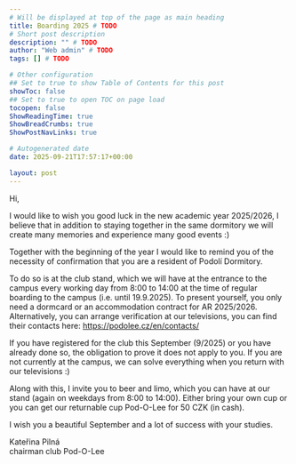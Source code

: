 ```yaml
---
# Will be displayed at top of the page as main heading
title: Boarding 2025 # TODO
# Short post description
description: "" # TODO
author: "Web admin" # TODO
tags: [] # TODO

# Other configuration
## Set to true to show Table of Contents for this post
showToc: false
## Set to true to open TOC on page load
tocopen: false
ShowReadingTime: true
ShowBreadCrumbs: true
ShowPostNavLinks: true

# Autogenerated date
date: 2025-09-21T17:57:17+00:00

layout: post
---
```


<!-- Write page contents here -->
<!-- Use Markdown syntax: https://www.markdownguide.org/basic-syntax -->

Hi,

I would like to wish you good luck in the new academic year 2025/2026, I believe that in addition to staying together in the same dormitory we will create many memories and experience many good events :)

Together with the beginning of the year I would like to remind you of the necessity of confirmation that you are a resident of Podolí Dormitory.

To do so is at the club stand, which we will have at the entrance to the campus every working day from 8:00 to 14:00 at the time of regular boarding to the campus (i.e. until 19.9.2025). To present yourself, you only need a dormcard or an accommodation contract for AR 2025/2026. Alternatively, you can arrange verification at our televisions, you can find their contacts here: https://podolee.cz/en/contacts/ 

If you have registered for the club this September (9/2025) or you have already done so, the obligation to prove it does not apply to you. If you are not currently at the campus, we can solve everything when you return with our televisions :)

Along with this, I invite you to beer and limo, which you can have at our stand (again on weekdays from 8:00 to 14:00). Either bring your own cup or you can get our returnable cup Pod-O-Lee for 50 CZK (in cash).

I wish you a beautiful September and a lot of success with your studies.

Kateřina Pilná  
chairman club Pod-O-Lee
